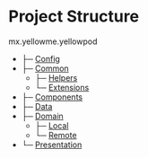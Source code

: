 # Project Structure

mx.yellowme.yellowpod
* ├─ [Config](./YellowPod/Config/)
* ├─ [Common](./YellowPod/Common/)
  * ├─ [Helpers](./YellowPod/Common/Helpers/)
  * └─ [Extensions](./YellowPod/Common/Extensions/)
* ├─ [Components](./YellowPod/Components/)
* ├─ [Data](./YellowPod/Data/)
* ├─ [Domain](./YellowPod/Domain/)
  * ├─ [Local](./YellowPod/Domain/Local/)
  * └─ [Remote](./YellowPod/Domain/Remote/)
* └─ [Presentation](./YellowPod/Presentation/)